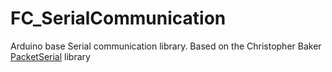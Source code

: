 # FC_SerialCommunication
Arduino base Serial communication library. Based on the Christopher Baker [PacketSerial](https://github.com/bakercp/PacketSerial) library

